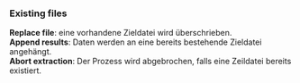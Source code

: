 
### Existing files

**Replace file**: eine vorhandene Zieldatei wird überschrieben. <br>
**Append results**: Daten werden an eine bereits bestehende Zieldatei angehängt. <br>
**Abort extraction**: Der Prozess wird abgebrochen, falls eine Zeildatei bereits existiert.  

